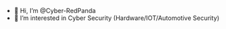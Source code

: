 - 👋 Hi, I’m @Cyber-RedPanda
- 👀 I’m interested in Cyber Security (Hardware/IOT/Automotive Security)

<!---
Cyber-RedPanda/Cyber-RedPanda is a ✨ special ✨ repository because its `README.md` (this file) appears on your GitHub profile.
You can click the Preview link to take a look at your changes.
--->
